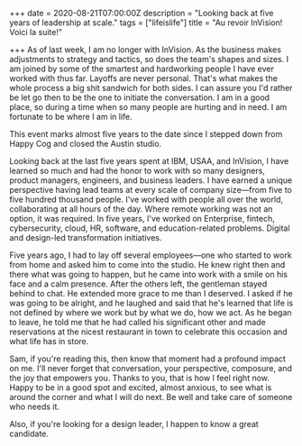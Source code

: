 +++
date = 2020-08-21T07:00:00Z
description = "Looking back at five years of leadership at scale."
tags = ["lifeislife"]
title = "Au revoir InVision! Voici la suite!"

+++
As of last week, I am no longer with InVision. As the business makes adjustments to strategy and tactics, so does the team's shapes and sizes. I am joined by some of the smartest and hardworking people I have ever worked with thus far. Layoffs are never personal. That's what makes the whole process a big shit sandwich for both sides. I can assure you I'd rather be let go then to be the one to initiate the conversation. I am in a good place, so during a time when so many people are hurting and in need. I am fortunate to be where I am in life.

This event marks almost five years to the date since I stepped down from Happy Cog and closed the Austin studio. 

 Looking back at the last five years spent at IBM, USAA, and InVision, I have learned so much and had the honor to work with so many designers, product managers, engineers, and business leaders. I have earned a unique perspective having lead teams at every scale of company size—from five to five hundred thousand people. I've worked with people all over the world, collaborating at all hours of the day. Where remote working was not an option, it was required. In five years, I've worked on Enterprise, fintech, cybersecurity, cloud, HR, software, and education-related problems. Digital and design-led transformation initiatives.

Five years ago, I had to lay off several employees—one who started to work from home and asked him to come into the studio. He knew right then and there what was going to happen, but he came into work with a smile on his face and a calm presence. After the others left, the gentleman stayed behind to chat. He extended more grace to me than I deserved. I asked if he was going to be alright, and he laughed and said that he's learned that life is not defined by where we work but by what we do, how we act. As he began to leave, he told me that he had called his significant other and made reservations at the nicest restaurant in town to celebrate this occasion and what life has in store. 

Sam, if you're reading this, then know that moment had a profound impact on me. I'll never forget that conversation, your perspective, composure, and the joy that empowers you. Thanks to you, that is how I feel right now. Happy to be in a good spot and excited, almost anxious, to see what is around the corner and what I will do next. Be well and take care of someone who needs it.

Also, if you're looking for a design leader, I happen to know a great candidate.